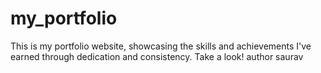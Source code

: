 # my_portfolio
This is my portfolio website, showcasing the skills and achievements I've earned through dedication and consistency. Take a look!
author saurav